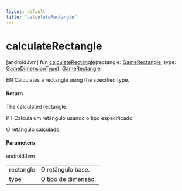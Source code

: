 ```yaml
---
layout: default
title: "calculateRectangle"
---
```


# calculateRectangle

[androidJvm]
fun [calculateRectangle](calculate-rectangle.md)(rectangle: [GameRectangle](../-game-rectangle/index.md), type: [GameDimensionType](../-game-dimension-type/index.md)): [GameRectangle](../-game-rectangle/index.md)

EN Calculates a rectangle using the specified type.

#### Return

The calculated rectangle.

PT Calcula um retângulo usando o tipo especificado.

O retângulo calculado.

#### Parameters

androidJvm

| | |
|---|---|
| rectangle | O retângulo base. |
| type | O tipo de dimensão. |